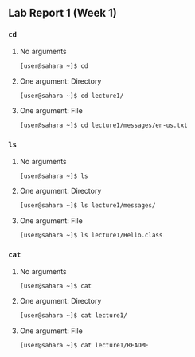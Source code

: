 ## Lab Report 1 (Week 1)

### `cd`

1. No arguments

    ```bash
    [user@sahara ~]$ cd
    ```

2. One argument: Directory

    ```bash
    [user@sahara ~]$ cd lecture1/
    ```

3. One argument: File

    ```bash
    [user@sahara ~]$ cd lecture1/messages/en-us.txt
    ```

### `ls`

1. No arguments

    ```bash
    [user@sahara ~]$ ls
    ```

2. One argument: Directory

    ```bash
    [user@sahara ~]$ ls lecture1/messages/
    ```

3. One argument: File

    ```bash
    [user@sahara ~]$ ls lecture1/Hello.class
    ```

### `cat`

1. No arguments

    ```bash
    [user@sahara ~]$ cat
    ```

2. One argument: Directory

    ```bash
    [user@sahara ~]$ cat lecture1/
    ```

3. One argument: File

    ```bash
    [user@sahara ~]$ cat lecture1/README
    ```
